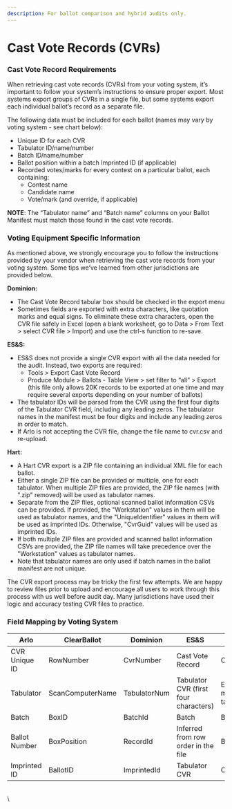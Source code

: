 ```yaml
---
description: For ballot comparison and hybrid audits only.
---
```


# Cast Vote Records (CVRs)

### Cast Vote Record Requirements

When retrieving cast vote records (CVRs) from your voting system, it’s important to follow your system’s instructions to ensure proper export. Most systems export groups of CVRs in a single file, but some systems export each individual ballot’s record as a separate file.

The following data must be included for each ballot (names may vary by voting system - see chart below):&#x20;

* Unique ID for each CVR&#x20;
* Tabulator ID/name/number&#x20;
* Batch ID/name/number&#x20;
* Ballot position within a batch Imprinted ID (if applicable)&#x20;
* Recorded votes/marks for every contest on a particular ballot, each containing:
  * Contest name&#x20;
  * Candidate name&#x20;
  * Vote/mark (and override, if applicable)

**NOTE**: The “Tabulator name” and “Batch name” columns on your Ballot Manifest must match those found in the cast vote records.&#x20;

### Voting Equipment Specific Information&#x20;

As mentioned above, we strongly encourage you to follow the instructions provided by your vendor when retrieving the cast vote records from your voting system. Some tips we’ve learned from other jurisdictions are provided below.

**Dominion:**&#x20;

* The Cast Vote Record tabular box should be checked in the export menu
* Sometimes fields are exported with extra characters, like quotation marks and equal signs. To eliminate these extra characters, open the CVR file safely in Excel (open a blank worksheet, go to Data > From Text > select CVR file > Import) and use the ctrl-s function to re-save.

**ES\&S:**&#x20;

* ES\&S does not provide a single CVR export with all the data needed for the audit. Instead, two exports are required:&#x20;
  * Tools > Export Cast Vote Record&#x20;
  * Produce Module > Ballots - Table View > set filter to “all” > Export (this file only allows 20K records to be exported at one time and may require several exports depending on your number of ballots)&#x20;
* The tabulator IDs will be parsed from the CVR using the first four digits of the Tabulator CVR field, including any leading zeros. The tabulator names in the manifest must be four digits and include any leading zeros in order to match.
* If Arlo is not accepting the CVR file, change the file name to cvr.csv and re-upload.&#x20;

**Hart:**&#x20;

* A Hart CVR export is a ZIP file containing an individual XML file for each ballot.
* Either a single ZIP file can be provided or multiple, one for each tabulator. When multiple ZIP files are provided, the ZIP file names (with ".zip" removed) will be used as tabulator names.
* Separate from the ZIP files, optional scanned ballot information CSVs can be provided. If provided, the "Workstation" values in them will be used as tabulator names, and the "UniqueIdentifier" values in them will be used as imprinted IDs. Otherwise, "CvrGuid" values will be used as imprinted IDs.
* If both multiple ZIP files are provided and scanned ballot information CSVs are provided, the ZIP file names will take precedence over the "Workstation" values as tabulator names.
* Note that tabulator names are only used if batch names in the ballot manifest are not unique.

The CVR export process may be tricky the first few attempts. We are happy to review files prior to upload and encourage all users to work through this process with us well before audit day. Many jurisdictions have used their logic and accuracy testing CVR files to practice.&#x20;

### Field Mapping by Voting System

<table><thead><tr><th width="171">Arlo</th><th width="150">ClearBallot</th><th width="150">Dominion</th><th width="150">ES&#x26;S</th><th>Hart</th></tr></thead><tbody><tr><td>CVR Unique ID</td><td>RowNumber</td><td>CvrNumber</td><td>Cast Vote Record</td><td>CvrGuid</td></tr><tr><td>Tabulator</td><td>ScanComputerName</td><td>TabulatorNum</td><td>Tabulator CVR (first four characters)</td><td>Each export must be for one tabulator</td></tr><tr><td>Batch</td><td>BoxID</td><td>BatchId</td><td>Batch</td><td>BatchNumber</td></tr><tr><td>Ballot Number</td><td>BoxPosition</td><td>RecordId</td><td>Inferred from row order in the file</td><td>BatchSequence</td></tr><tr><td>Imprinted ID</td><td>BallotID</td><td>ImprintedId</td><td>Tabulator CVR</td><td>CvrGuid</td></tr></tbody></table>

\
\

